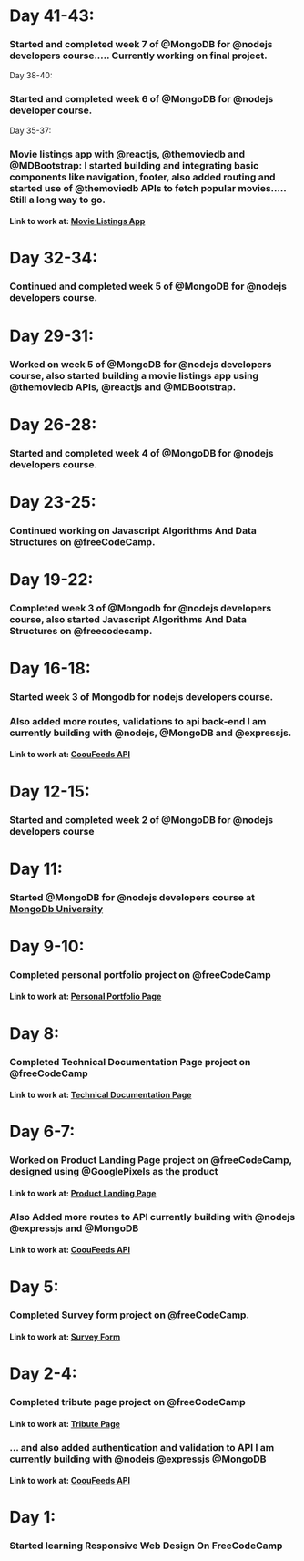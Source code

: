 <h1>Day 41-43: </h1>

<h3>Started and completed week 7 of @MongoDB for @nodejs
developers course.....  Currently working on final project. </h3 






<h1>Day 38-40: </h1>

<h3>Started and completed week 6 of @MongoDB for @nodejs developer course. </h3 





<h1>Day 35-37: </h1>

<h3>Movie listings app with @reactjs, @themoviedb and @MDBootstrap: I started building and integrating basic components like navigation, footer, also added routing and started use of @themoviedb APIs to fetch popular movies..... Still a long way to go. </h3>
<h4>Link to work at: <a href="https://reactmovieapptmdb.herokuapp.com">Movie Listings App</a> </h2>





<h1>Day 32-34: </h1>

<h3>Continued and completed week 5 of @MongoDB for @nodejs developers course. </h3>




<h1>Day 29-31: </h1>

<h3>Worked on week 5 of @MongoDB for @nodejs developers course, also started building a movie listings app using @themoviedb APIs, @reactjs and @MDBootstrap.
</h3>




<h1>Day 26-28: </h1>

<h3>Started and completed week 4 of @MongoDB for @nodejs developers course.</h3>




<h1>Day 23-25: </h1>

<h3>Continued working on Javascript Algorithms And Data Structures on @freeCodeCamp.</h3>




<h1>Day 19-22: </h1>

<h3>Completed week 3 of @Mongodb for @nodejs developers course, also started Javascript Algorithms And Data Structures on @freecodecamp.</h3>




<h1>Day 16-18: </h1>

<h3>Started week 3 of Mongodb for nodejs developers course.</h3>
<h3> Also added more routes, validations to api back-end I am currently building with @nodejs, @MongoDB and @expressjs.</h3>
<h4>Link to work at: <a href="https://github.com/Easybuoy/cooufeedsapi">CoouFeeds API</a> </h2>





<h1>Day 12-15: </h1>

<h3>Started and completed week 2 of @MongoDB for @nodejs developers course</h3>



<h1>Day 11: </h1>

<h3>Started @MongoDB for @nodejs developers course at <a href="http://university.mongodb.com/">MongoDb University</a> </h3>





<h1>Day 9-10: </h1>

<h3>Completed personal portfolio project on @freeCodeCamp</h3>

<h4>Link to work at: <a href="https://codepen.io/easybuoy-the-flexboxer/full/ejxjMj/">Personal Portfolio Page</a> </h2> 






<h1>Day 8: </h1>

<h3>Completed Technical Documentation Page project on @freeCodeCamp</h3>

<h4>Link to work at: <a href="https://codepen.io/easybuoy-the-flexboxer/full/vavzrd/">Technical Documentation Page</a> </h2> 







<h1>Day 6-7: </h1>

<h3>Worked on Product Landing Page project on @freeCodeCamp, designed using @GooglePixels as the product </h3>

<h4>Link to work at: <a href="https://codepen.io/easybuoy-the-flexboxer/full/ejPXoN/">Product Landing Page</a> </h2> 

<h3>Also Added more routes to API currently building with @nodejs @expressjs and @MongoDB  </h3>
<h4>Link to work at: <a href="https://github.com/Easybuoy/cooufeedsapi">CoouFeeds API</a> </h2>




<h1>Day 5: </h1>

<h3>Completed Survey form project on @freeCodeCamp. </h3>

<h4>Link to work at: <a href="https://codepen.io/easybuoy-the-flexboxer/full/BPqLJB/">Survey Form </a> </h2> 



<h1>Day 2-4: </h1>

<h3>Completed tribute page project on @freeCodeCamp </h3>
<h4>Link to work at: <a href="https://codepen.io/easybuoy-the-flexboxer/full/BPObxq">Tribute Page </a> </h2> 
<h3>… and also added authentication and validation to API I am currently building with @nodejs @expressjs @MongoDB </h3> 
<h4>Link to work at: <a href="https://github.com/Easybuoy/cooufeedsapi">CoouFeeds API</a> </h2>




<h1>Day 1: </h1>

<h3>Started learning Responsive Web Design On FreeCodeCamp </h3>